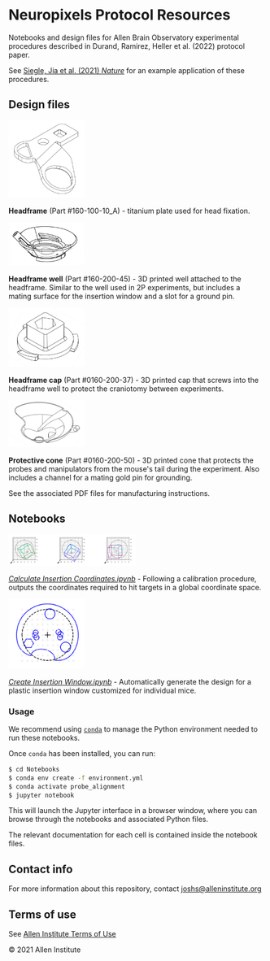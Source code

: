 # Neuropixels Protocol Resources

Notebooks and design files for Allen Brain Observatory experimental procedures described in Durand, Ramirez, Heller et al. (2022) protocol paper.

See [Siegle, Jia et al. (2021) *Nature*](https://www.nature.com/articles/s41586-020-03171-x) for an example application of these procedures.


## Design files

<img src="Design%20files/0160-100-10_A.png" width=150>

**Headframe** (Part #160-100-10_A) - titanium plate used for head fixation.

<img src="Design%20files/0160-200-45.png" width=150>

**Headframe well** (Part #160-200-45) - 3D printed well attached to the headframe. Similar to the well used in 2P experiments, but includes a mating surface for the insertion window and a slot for a ground pin.

<img src="Design%20files/0160-200-37.png" width=150>

**Headframe cap** (Part #0160-200-37) - 3D printed cap that screws into the headframe well to protect the craniotomy between experiments.

<img src="Design%20files/0160-200-50.png" width=150>

**Protective cone** (Part #0160-200-50) - 3D printed cone that protects the probes and manipulators from the mouse's tail during the experiment. Also includes a channel for a mating gold pin for grounding.

See the associated PDF files for manufacturing instructions.


## Notebooks

<img src="Notebooks/calculate_insertion_coordinates.png" width=250>

[*Calculate Insertion Coordinates.ipynb*](Notebooks/Calculate%20Insertion%20Coordinates.ipynb) - Following a calibration procedure, outputs the coordinates required to hit targets in a global coordinate space.

<img src="Notebooks/create_insertion_window.png" width=150>

[*Create Insertion Window.ipynb*](Notebooks/Create%20Insertion%20Window.ipynb) - Automatically generate the design for a plastic insertion window customized for individual mice.

### Usage

We recommend using [`conda`](https://docs.conda.io/projects/conda/en/latest/user-guide/install/index.html) to manage the Python environment needed to run these notebooks.

Once `conda` has been installed, you can run:

```bash
$ cd Notebooks
$ conda env create -f environment.yml
$ conda activate probe_alignment
$ jupyter notebook
```

This will launch the Jupyter interface in a browser window, where you can browse through the notebooks and associated Python files.

The relevant documentation for each cell is contained inside the notebook files.


## Contact info

For more information about this repository, contact [joshs@alleninstitute.org](mailto:joshs@alleninstitute.org)


## Terms of use

See [Allen Institute Terms of Use](https://alleninstitute.org/legal/terms-use/)

© 2021 Allen Institute


